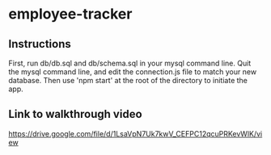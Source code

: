 # employee-tracker
## Instructions
First, run db/db.sql and db/schema.sql in your mysql command line. Quit the mysql command line, and edit the connection.js file to match your new database. Then use 'npm start' at the root of the directory to initiate the app.
## Link to walkthrough video
https://drive.google.com/file/d/1LsaVpN7Uk7kwV_CEFPC12qcuPRKevWlK/view
